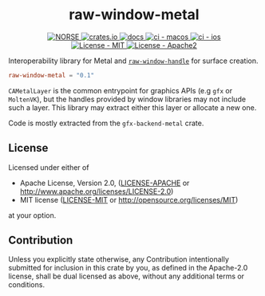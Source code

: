 
<h1 align="center">raw-window-metal</h1>
<p align="center">
    <a href="https://github.com/norse-rs">
      <img src="https://img.shields.io/badge/project-norse-9cf.svg?style=flat-square" alt="NORSE">
    </a>
    <a href="https://crates.io/crates/raw-window-metal">
      <img src="https://img.shields.io/crates/v/raw-window-metal?style=flat-square" alt = "crates.io">
    </a>
    <a href="https://docs.rs/raw-window-metal">
      <img src="https://docs.rs/raw-window-metal/badge.svg?style=flat-square" alt="docs">
    </a>
    <a href="https://github.com/norse-rs/raw-window-metal/actions">
      <img src="https://github.com/norse-rs/raw-window-metal/workflows/macos/badge.svg?style=flat" alt="ci - macos">
    </a>
    <a href="https://github.com/norse-rs/raw-window-metal/actions">
      <img src="https://github.com/norse-rs/raw-window-metal/workflows/ios/badge.svg?style=flat" alt="ci - ios">
    </a>
    <br>
    <a href="LICENSE-MIT">
      <img src="https://img.shields.io/badge/license-MIT-green.svg?style=flat-square" alt="License - MIT">
    </a>
    <a href="LICENSE-APACHE">
      <img src="https://img.shields.io/badge/license-APACHE2-green.svg?style=flat-square" alt="License - Apache2">
    </a>
</p>

Interoperability library for Metal and [`raw-window-handle`](https://github.com/rust-windowing/raw-window-handle) for surface creation.

```toml
raw-window-metal = "0.1"
```

`CAMetalLayer` is the common entrypoint for graphics APIs (e.g `gfx` or `MoltenVK`), but the handles provided by window libraries may not include such a layer.
This library may extract either this layer or allocate a new one.

Code is mostly extracted from the `gfx-backend-metal` crate.

## License

Licensed under either of

* Apache License, Version 2.0, ([LICENSE-APACHE](LICENSE-APACHE) or http://www.apache.org/licenses/LICENSE-2.0)
* MIT license ([LICENSE-MIT](LICENSE-MIT) or http://opensource.org/licenses/MIT)

at your option.

## Contribution

Unless you explicitly state otherwise, any Contribution intentionally submitted for inclusion in this crate by you, as defined in the Apache-2.0 license, shall be dual licensed as above, without any additional terms or conditions.
